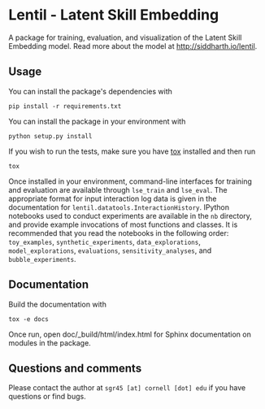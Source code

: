 Lentil - Latent Skill Embedding
===============================

A package for training, evaluation, and visualization of the Latent Skill Embedding model. Read 
more about the model at http://siddharth.io/lentil.

Usage
-----

You can install the package's dependencies with 

```
pip install -r requirements.txt
```

You can install the package in your environment with

```
python setup.py install
```

If you wish to run the tests, make sure you have
[tox](https://tox.readthedocs.org/en/latest/) installed and then run

```
tox
```

Once installed in your environment, command-line interfaces for training and
evaluation are available through `lse_train` and `lse_eval`. The appropriate format for input
interaction log data is given in the documentation for `lentil.datatools.InteractionHistory`.
IPython notebooks used to conduct experiments are available in the `nb` directory, and provide 
example invocations of most functions and classes. It is recommended that you read the notebooks 
in the following order: `toy_examples`, `synthetic_experiments`, `data_explorations`, 
`model_explorations`, `evaluations`, `sensitivity_analyses`, and `bubble_experiments`.

Documentation
-------------

Build the documentation with

```
tox -e docs
```

Once run, open doc/_build/html/index.html for Sphinx documentation on modules in the package.

Questions and comments
----------------------

Please contact the author at `sgr45 [at] cornell [dot] edu` if you have questions or find bugs.
